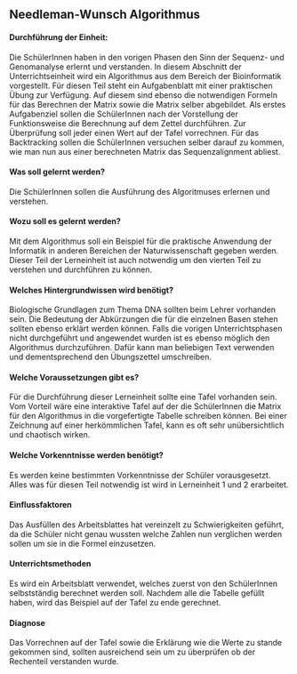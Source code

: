 ## Needleman-Wunsch Algorithmus
#### Durchführung der Einheit:
Die SchülerInnen haben in den vorigen Phasen den Sinn der Sequenz- und Genomanalyse erlernt und verstanden. 
In diesem Abschnitt der Unterrichtseinheit wird ein Algorithmus aus dem Bereich der Bioinformatik vorgestellt. 
Für diesen Teil steht ein Aufgabenblatt mit einer praktischen Übung zur Verfügung. Auf diesem sind ebenso die 
notwendigen Formeln für das Berechnen der Matrix sowie die Matrix selber abgebildet. Als erstes Aufgabenziel sollen 
die SchülerInnen nach der Vorstellung der Funktionsweise die Berechnung auf dem Zettel durchführen. Zur Überprüfung soll 
jeder einen Wert auf der Tafel vorrechnen. Für das Backtracking sollen die SchülerInnen versuchen selber darauf zu kommen,
wie man nun aus einer berechneten Matrix das Sequenzalignment abliest. 

#### Was soll gelernt werden?
Die SchülerInnen sollen die Ausführung des Algoritmuses erlernen und verstehen.

#### Wozu soll es gelernt werden?
Mit dem Algorithmus soll ein Beispiel für die praktische Anwendung der Informatik in 
anderen Bereichen der Naturwissenschaft gegeben werden. Dieser Teil der Lerneinheit ist auch notwendig 
um den vierten Teil zu verstehen und durchführen zu können.

#### Welches Hintergrundwissen wird benötigt?
Biologische Grundlagen zum Thema DNA sollten beim Lehrer vorhanden sein. 
Die Bedeutung der Abkürzungen die für die einzelnen Basen stehen  sollten ebenso erklärt werden können.
Falls  die vorigen Unterrichtsphasen nicht durchgeführt und angewendet wurden ist es ebenso möglich den 
Algorithmus durchzuführen. Dafür kann man beliebigen Text verwenden und dementsprechend den Übungszettel umschreiben.

#### Welche Voraussetzungen gibt es?
Für die Durchführung dieser Lerneinheit sollte eine Tafel vorhanden sein. 
Vom Vorteil  wäre eine interaktive Tafel auf der die SchülerInnen die Matrix für den Algorithmus in die 
vorgefertigte Tabelle schreiben können. Bei einer  Zeichnung auf einer herkömmlichen Tafel, 
kann es oft sehr unübersichtlich und chaotisch wirken. 

#### Welche Vorkenntnisse werden benötigt?
Es werden keine bestimmten Vorkenntnisse der Schüler vorausgesetzt.
Alles was für diesen Teil notwendig ist wird in Lerneinheit 1 und 2 erarbeitet.

#### Einflussfaktoren
Das Ausfüllen des Arbeitsblattes hat vereinzelt zu Schwierigkeiten geführt, da die Schüler nicht genau wussten
welche Zahlen nun verglichen werden sollen um sie in die Formel einzusetzen.

#### Unterrichtsmethoden
Es wird ein Arbeitsblatt verwendet, welches zuerst von den SchülerInnen selbstständig berechnet werden soll.
Nachdem alle die Tabelle gefüllt haben, wird das Beispiel auf der Tafel zu ende gerechnet.

#### Diagnose 
Das Vorrechnen auf der Tafel sowie die Erklärung wie die Werte zu stande gekommen sind, sollten ausreichend sein um
zu überprüfen ob der Rechenteil verstanden wurde. 
